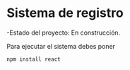 <h1> Sistema de registro</h1>

-Estado del proyecto: En construcción.

Para ejecutar el sistema debes poner

```npm install react```
